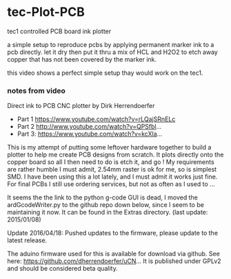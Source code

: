 # tec-Plot-PCB
tec1 controlled PCB board ink plotter

a simple setup to reproduce pcbs by applying permanent marker ink to a pcb directly. let it dry then put it
thru a mix of HCL and H2O2 to etch away copper that has not been covered by the marker ink.


this video shows a perfect simple setup thay would work on the tec1. 

### notes from video
Direct ink to PCB CNC plotter by Dirk Herrendoerfer

- Part 1 https://www.youtube.com/watch?v=rLQajSRnELc
- Part 2 http://www.youtube.com/watch?v=QPSfbl...
- Part 3: https://www.youtube.com/watch?v=kcXla...

This is my attempt of putting some leftover hardware together 
to build a plotter to help me create PCB designs from scratch.
It plots directly onto the copper board so all I then need to do is 
etch it, and go ! My requirements are rather humble I must admit, 2.54mm raster 
is ok for me, so is simplest SMD.
I have been using this a lot lately, and I must admit it works just 
fine. For final PCBs I still use ordering services, but not as often 
as I used to ...

It seems the the link to the python g-code GUI is dead,
I moved the ardGcodeWriter.py to the github repo down below, since
I seem to be maintaining it now. It can be found in the Extras directory.
(last update: 2015/01/08)

Update 2016/04/18: Pushed updates to the firmware, please update to the latest release.

The aduino firmware used for this is available for
download via github. 
See here: https://github.com/dherrendoerfer/uCN...
It is published under GPLv2 and should be considered beta quality.


